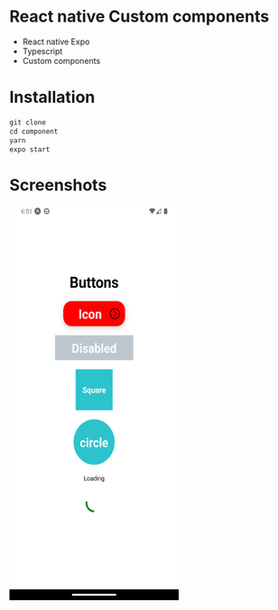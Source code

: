 # React native Custom components

- React native Expo
- Typescript
- Custom components

# Installation

```
git clone
cd component
yarn
expo start
```

# Screenshots

<img src="./screenshots/Screenshot_1664340693.png" alt="Screen" width="300" height="700"/>
